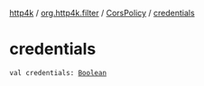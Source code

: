 [http4k](../../index.md) / [org.http4k.filter](../index.md) / [CorsPolicy](index.md) / [credentials](./credentials.md)

# credentials

`val credentials: `[`Boolean`](https://kotlinlang.org/api/latest/jvm/stdlib/kotlin/-boolean/index.html)